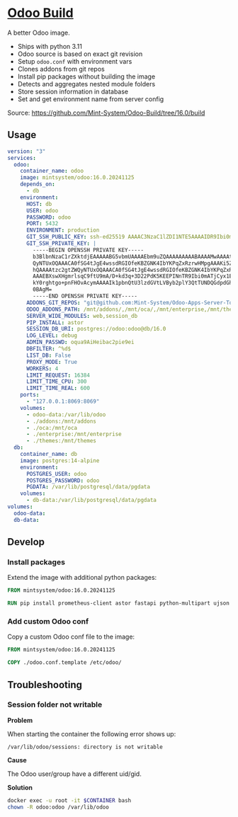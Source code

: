 # [Odoo Build](https://odoo.build/)

A better Odoo image.

- Ships with python 3.11
- Odoo source is based on exact git revision
- Setup `odoo.conf` with environment vars
- Clones addons from git repos
- Install pip packages without building the image
- Detects and aggregates nested module folders
- Store session information in database
- Set and get environment name from server config

Source: <https://github.com/Mint-System/Odoo-Build/tree/16.0/build>

## Usage

```yml
version: "3"
services:
  odoo:
    container_name: odoo
    image: mintsystem/odoo:16.0.20241125
    depends_on:
      - db
    environment:
      HOST: db
      USER: odoo
      PASSWORD: odoo
      PORT: 5432
      ENVIRONMENT: production
      GIT_SSH_PUBLIC_KEY: ssh-ed25519 AAAAC3NzaC1lZDI1NTE5AAAAIDR9Ibi0mATjCyx1EYg594oFkY0rghtgo+pnFHOvAcym Mint-System-Project-MCC@github.com
      GIT_SSH_PRIVATE_KEY: |
        -----BEGIN OPENSSH PRIVATE KEY-----
        b3BlbnNzaC1rZXktdjEAAAAABG5vbmUAAAAEbm9uZQAAAAAAAAABAAAAMwAAAAtzc2gtZW
        QyNTUxOQAAACA0fSG4tJgE4wssdRGIOfeKBZGNK4IbYKPqZxRzrwHMpgAAAKi5ZBaFuWQW
        hQAAAAtzc2gtZWQyNTUxOQAAACA0fSG4tJgE4wssdRGIOfeKBZGNK4IbYKPqZxRzrwHMpg
        AAAEBXswXHgmrlsqC9ftU9mA/D+kd3q+3D22PdK5KEEPINnTR9Ibi0mATjCyx1EYg594oF
        kY0rghtgo+pnFHOvAcymAAAAIk1pbnQtU3lzdGVtLVByb2plY3QtTUNDQGdpdGh1Yi5jb2
        0BAgM=
        -----END OPENSSH PRIVATE KEY-----
      ADDONS_GIT_REPOS: "git@github.com:Mint-System/Odoo-Apps-Server-Tools.git#16.0,git@github.com:OCA/server-tools.git#16.0"
      ODOO_ADDONS_PATH: /mnt/addons/,/mnt/oca/,/mnt/enterprise,/mnt/themes/
      SERVER_WIDE_MODULES: web,session_db
      PIP_INSTALL: astor
      SESSION_DB_URI: postgres://odoo:odoo@db/16.0
      LOG_LEVEL: debug
      ADMIN_PASSWD: oqua9AiHeibac2pie9ei
      DBFILTER: ^%d$
      LIST_DB: False
      PROXY_MODE: True
      WORKERS: 4
      LIMIT_REQUEST: 16384
      LIMIT_TIME_CPU: 300
      LIMIT_TIME_REAL: 600
    ports:
      - "127.0.0.1:8069:8069"
    volumes:
      - odoo-data:/var/lib/odoo
      - ./addons:/mnt/addons
      - ./oca:/mnt/oca
      - ./enterprise:/mnt/enterprise
      - ./themes:/mnt/themes
  db:
    container_name: db
    image: postgres:14-alpine
    environment:
      POSTGRES_USER: odoo
      POSTGRES_PASSWORD: odoo
      PGDATA: /var/lib/postgresql/data/pgdata
    volumes:
      - db-data:/var/lib/postgresql/data/pgdata
volumes:
  odoo-data:
  db-data:
```

## Develop

### Install packages

Extend the image with additional python packages:

```dockerfile
FROM mintsystem/odoo:16.0.20241125

RUN pip install prometheus-client astor fastapi python-multipart ujson a2wsgi parse-accept-language pyjwt
```

### Add custom Odoo conf

Copy a custom Odoo conf file to the image:

```dockerfile
FROM mintsystem/odoo:16.0.20241125

COPY ./odoo.conf.template /etc/odoo/
```

## Troubleshooting

### Session folder not writable

**Problem**

When starting the container the following error shows up:

```
/var/lib/odoo/sessions: directory is not writable
```

**Cause**

The Odoo user/group have a different uid/gid.

**Solution**

```bash
docker exec -u root -it $CONTAINER bash
chown -R odoo:odoo /var/lib/odoo
```